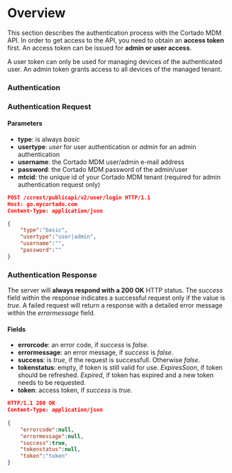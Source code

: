# Overview

This section describes the authentication process with the Cortado MDM API. In order to get access to the API, you need to obtain an **access token** first. An access token can be issued for **admin or user access**.

A user token can only be used for managing devices of the authenticated user. An admin token grants access to all devices of the managed tenant.

### Authentication

### Authentication Request

#### Parameters
* **type**: is always *basic*
* **usertype**: *user* for user authentication or *admin* for an admin authentication
* **username**: the Cortado MDM user/admin e-mail address
* **password**: the Cortado MDM password of the admin/user
* **mtcid**: the unique id of your Cortado MDM tenant (required for admin authentication request only)

```json
POST /ccrest/publicapi/v2/user/login HTTP/1.1
Host: go.mycortado.com
Content-Type: application/json

{
    "type":"basic",
    "usertype":"user|admin",
    "username":"",
    "password":""
}
```

### Authentication Response

The server will **always respond with a 200 OK** HTTP status. The *success* field within the response indicates a successful request only if the value is *true*. A failed request will return a response with a detailed error message within the *errormessage* field.

#### Fields
* **errorcode**: an error code, if *success* is *false*.
* **errormessage**: an error message, if *success* is *false*.
* **success**: is *true*, if the request is successfull. Otherwise *false*.
* **tokenstatus**: empty, if token is still valid for use. *ExpiresSoon*, if token should be refreshed. *Expired*, if token has expired and a new token needs to be requested.
* **token**: access token, if *success* is *true*.

```json
HTTP/1.1 200 OK
Content-Type: application/json
 
{
    "errorcode":null,
    "errormessage":null,
    "success":true,
    "tokenstatus":null,
    "token":"token"
}
```